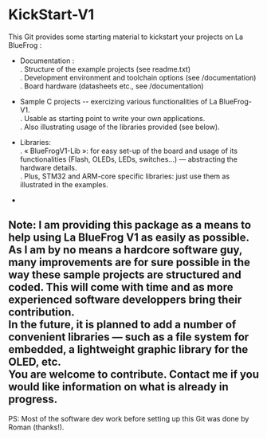 KickStart-V1
============

This Git provides some starting material to kickstart your projects on La BlueFrog :

- Documentation : <br>
  . Structure of the example projects (see readme.txt)<br>
  . Development environment and toolchain options (see /documentation)<br>
  . Board hardware (datasheets etc., see /documentation) <br>

- Sample C projects  -- exercizing various functionalities of La BlueFrog-V1.<br>
  . Usable as starting point to write your own applications.<br>
  . Also illustrating usage of the libraries provided (see below).<br>

- Libraries:<br>
  . « BlueFrogV1-Lib »: for easy set-up of the board and usage of its functionalities (Flash, OLEDs, LEDs, switches…) — abstracting the hardware details.<br>
  . Plus, STM32 and ARM-core specific libraries: just use them as illustrated in the examples.<br>

-
Note:
I am providing this package as a means to help using La BlueFrog V1 as easily as possible. <br>
As I am by no means a hardcore software guy, many improvements are for sure possible in the way these sample projects are structured and coded. This will come with time and as more experienced software developpers bring their contribution. <br>
In the future, it is planned to add a number of convenient libraries — such as a file system for embedded, a lightweight graphic library for the OLED, etc. <br>
You are welcome to contribute. Contact me if you would like information on what is already in progress.<br>
-
PS: Most of the software dev work before setting up this Git was done by Roman (thanks!).
